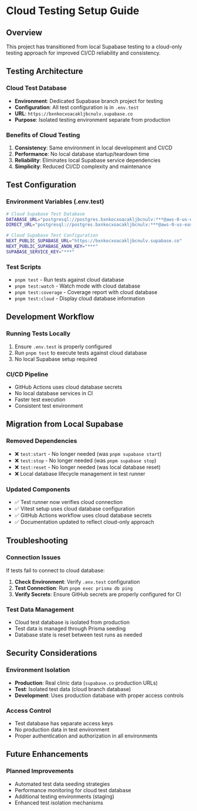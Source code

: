 # Cloud Testing Setup Guide

## Overview

This project has transitioned from local Supabase testing to a cloud-only testing approach for improved CI/CD reliability and consistency.

## Testing Architecture

### Cloud Test Database
- **Environment**: Dedicated Supabase branch project for testing
- **Configuration**: All test configuration is in `.env.test`
- **URL**: `https://bxnkocxoacakljbcnulv.supabase.co`
- **Purpose**: Isolated testing environment separate from production

### Benefits of Cloud Testing

1. **Consistency**: Same environment in local development and CI/CD
2. **Performance**: No local database startup/teardown time
3. **Reliability**: Eliminates local Supabase service dependencies
4. **Simplicity**: Reduced CI/CD complexity and maintenance

## Test Configuration

### Environment Variables (.env.test)
```bash
# Cloud Supabase Test Database
DATABASE_URL="postgresql://postgres.bxnkocxoacakljbcnulv:***@aws-0-us-east-1.pooler.supabase.com:6543/postgres?pgbouncer=true"
DIRECT_URL="postgresql://postgres.bxnkocxoacakljbcnulv:***@aws-0-us-east-1.pooler.supabase.com:5432/postgres"

# Cloud Supabase Test Configuration  
NEXT_PUBLIC_SUPABASE_URL="https://bxnkocxoacakljbcnulv.supabase.co"
NEXT_PUBLIC_SUPABASE_ANON_KEY="***"
SUPABASE_SERVICE_KEY="***"
```

### Test Scripts
- `pnpm test` - Run tests against cloud database
- `pnpm test:watch` - Watch mode with cloud database
- `pnpm test:coverage` - Coverage report with cloud database
- `pnpm test:cloud` - Display cloud database information

## Development Workflow

### Running Tests Locally
1. Ensure `.env.test` is properly configured
2. Run `pnpm test` to execute tests against cloud database
3. No local Supabase setup required

### CI/CD Pipeline
- GitHub Actions uses cloud database secrets
- No local database services in CI
- Faster test execution
- Consistent test environment

## Migration from Local Supabase

### Removed Dependencies
- ❌ `test:start` - No longer needed (was `pnpm supabase start`)
- ❌ `test:stop` - No longer needed (was `pnpm supabase stop`) 
- ❌ `test:reset` - No longer needed (was local database reset)
- ❌ Local database lifecycle management in test runner

### Updated Components
- ✅ Test runner now verifies cloud connection
- ✅ Vitest setup uses cloud database configuration
- ✅ GitHub Actions workflow uses cloud database secrets
- ✅ Documentation updated to reflect cloud-only approach

## Troubleshooting

### Connection Issues
If tests fail to connect to cloud database:

1. **Check Environment**: Verify `.env.test` configuration
2. **Test Connection**: Run `pnpm exec prisma db ping`
3. **Verify Secrets**: Ensure GitHub secrets are properly configured for CI

### Test Data Management
- Cloud test database is isolated from production
- Test data is managed through Prisma seeding
- Database state is reset between test runs as needed

## Security Considerations

### Environment Isolation
- **Production**: Real clinic data (`supabase.co` production URLs)
- **Test**: Isolated test data (cloud branch database)
- **Development**: Uses production database with proper access controls

### Access Control
- Test database has separate access keys
- No production data in test environment
- Proper authentication and authorization in all environments

## Future Enhancements

### Planned Improvements
- Automated test data seeding strategies
- Performance monitoring for cloud test database
- Additional testing environments (staging)
- Enhanced test isolation mechanisms
